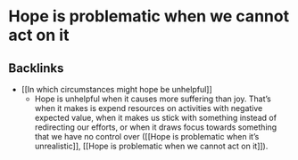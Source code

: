 # Hope is problematic when we cannot act on it

## Backlinks
* [[In which circumstances might hope be unhelpful]]
	* Hope is unhelpful when it causes more suffering than joy. That’s when it makes is expend resources on activities with negative expected value, when it makes us stick with something instead of redirecting our efforts, or when it draws focus towards something that we have no control over ([[Hope is problematic when it’s unrealistic]], [[Hope is problematic when we cannot act on it]]).

<!-- {BearID:B804633F-24E5-47AD-AE1E-CF3C5547DFDA-956-000000253D19B9E7} -->
